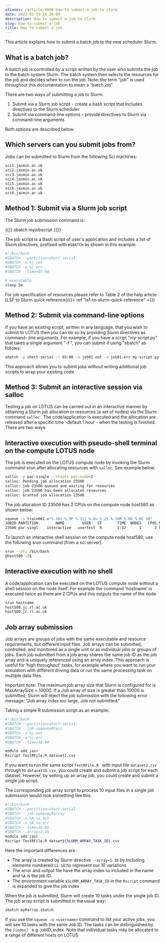 ```yaml
---
aliases: /article/4890-how-to-submit-a-job-to-slurm
date: 2022-05-19 16:26:09
description: How to submit a job to Slurm
slug: how-to-submit-a-job
title: How to submit a job
---
```


This article explains how to submit a batch job to the new scheduler Slurm.

## What is a batch job?

A batch job is controlled by a script written by the user who submits the job
to the batch system Slurm. The batch system then selects the resources for the
job and decides when to run the job. Note: the term "job" is used throughout
this documentation to mean a "batch job".

There are two ways of submitting a job to Slurm:

  1. Submit via a Slurm job script - create a bash script that includes directives to the Slurm scheduler
  2. Submit via command-line options - provide directives to Slurm via command-line arguments

Both options are described below.

## Which servers can you submit jobs from?

Jobs can be submitted to Slurm from the following Sci machines:

```txt
sci1.jasmin.ac.uk 
sci2.jasmin.ac.uk 
sci3.jasmin.ac.uk 
sci4.jasmin.ac.uk 
sci5.jasmin.ac.uk 
sci6.jasmin.ac.uk 
sci8.jasmin.ac.uk
```

## Method 1: Submit via a Slurm job script

The Slurm job submission command is:

{{<command user="user" host="sci1">}}
sbatch myjobscript
{{</command>}}

The job script is a Bash script of user's application and includes a list of
Slurm directives, prefixed with `#SBATCH` as shown in this example:

```bash
#!/bin/bash 
#SBATCH --partition=short-serial 
#SBATCH -o %j.out 
#SBATCH -e %j.err
#SBATCH --time=05:00

# executable 
sleep 5m
```

For job specification of resources please refer to Table 2 of the help article
[LSF to Slurm quick reference]({{< ref "lsf-to-slurm-quick-reference" >}})

## Method 2: Submit via command-line options

If you have an existing script, written in any language, that you wish to
submit to LOTUS then you can do so by providing Slurm directives as command-
line arguments. For example, if you have a script "my-script.py" that takes a
single argument "-f <filepath>", you can submit it using "sbatch" as follows:

```bash
sbatch -p short-serial -t 03:00 -o job01.out -e job01.err my-script.py -f myfile.txt
```

This approach allows you to submit jobs without writing additional job scripts
to wrap your existing code.

## Method 3: Submit an interactive session via salloc

Testing a job on LOTUS can be carried out in an interactive manner by
obtaining a Slurm job allocation or resources (a set of nodes) via the Slurm
command `salloc` . The code/application is executed and the allocation are
released after a specific time -default 1 hour - when the testing is finished.
There are two ways:

## Interactive execution with pseudo-shell terminal on the compute LOTUS node

The job is executed on the LOTUS compute node by invoking the Slurm command
srun after allocating resources with `salloc`. See example below.

```bash
salloc -p par-single --ntasks-per-node=2
salloc: Pending job allocation 23506
salloc: job 23506 queued and waiting for resources
salloc: job 23506 has been allocated resources
salloc: Granted job allocation 23506
```

The job allocation ID 23506 has 2 CPUs on the compute node host580 as shown
below:

```bash
squeue -u train001-o"%.18i %.9P %.11j %.8u %.2t %.10M %.6D %.6C %R"
JOBID PARTITION        NAME        USER   ST       TIME  NODES   CPUS NODELIST(REASON)
23506 par-singl    interactive   usertest  R       1:32      1      2 host580
```

To launch an interactive shell session on the compute node host580, use the
following srun command (from a sci server).

```bash
srun --pty /bin/bash
@host580 ~]$
```

##  Interactive execution with no shell

A code/application can be executed on the LOTUS compute node without a shell
session on the node itself. For example the command 'hostname' is executed
twice as there are 2 CPUs and this outputs the name of the node

```bash
srun hostname
host580.jc.rl.ac.uk
host580.jc.rl.ac.uk
```

## Job array submission

Job arrays are groups of jobs with the same executable and resource
requirements, but different input files. Job arrays can be submitted,
controlled, and monitored as a single unit or as individual jobs or groups of
jobs. Each job submitted from a job array shares the same job ID as the job
array and is uniquely referenced using an array index. This approach is useful
for ‘high throughput' tasks, for example where you want to run your simulation
with different driving data or run the same processing task on multiple data
files.

Important note: The maximum job array size that Slurm is configured for is
MaxArraySize = 10000. If a Job array of size is greater than 10000 is
submitted, Slurm will reject the job submission with the following error
message: "Job array index too large. Job not submitted."

Taking a simple R submission script as an example:

```bash
#!/bin/bash 
#SBATCH --partition=short-serial 
#SBATCH --job-name=myRtest
#SBATCH -o %j.out 
#SBATCH -e %j.err 
#SBATCH --time=30:00

module add jasr
Rscript TestRFile.R dataset1.csv
```

If you want to run the same script `TestRFile.R ` with input file `dataset2.csv` through  to `dataset10.csv`, you could create and submit a job script for each dataset. However, by setting up an array job, you could create and submit a single job script.

The corresponding job array script to process 10 input files in a single job
submission would look something like this:

```bash
#!/bin/bash 
#SBATCH --partition=short-serial 
#SBATCH --job-name=myRarray
#SBATCH -o %A_%a.out
#SBATCH -e %A_%a.err
#SBATCH --time=30:00
#SBATCH --array=1-10
module add jasr
Rscript TestRFile.R datset${SLURM_ARRAY_TASK_ID}.csv
```

Here the important differences are :

- The array is created by Slurm directive `--array=1-10` by including elements numbered `[1-10]`to represent our 10 variations
- The error and output file have the array  index `%a` included  in the name and `%A` is the job ID.
- The environment variable `$SLURM_ARRAY_TASK_ID` in the `Rscript` command is expanded to give the job index

When the job is submitted, Slurm will create 10 tasks under the single job
ID. The job array script is submitted in the usual way:

```bash
sbatch myRarray.sbatch
```

If you use  the `squeue -u <username>` command  to list your active jobs, you
will see 10 tasks with the same Job ID. The tasks can be distinguished by  the
`[index] ` e.g. jobID_index. Note that individual tasks may be allocated to a
range of different hosts on LOTUS.
